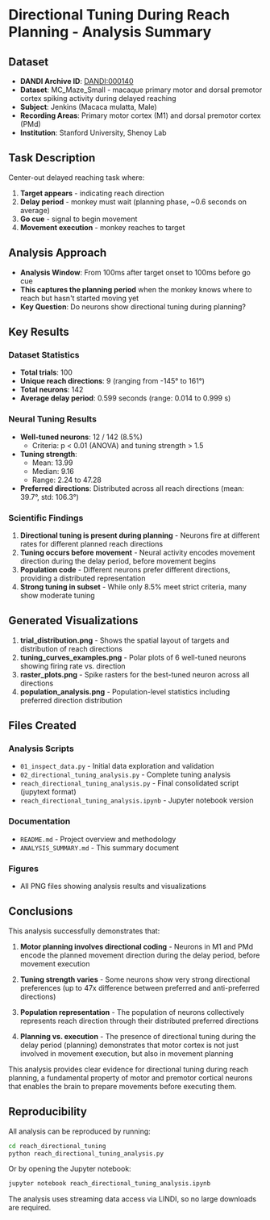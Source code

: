 # Directional Tuning During Reach Planning - Analysis Summary

## Dataset
- **DANDI Archive ID**: [DANDI:000140](https://neurosift.app/dandiset/000140)
- **Dataset**: MC_Maze_Small - macaque primary motor and dorsal premotor cortex spiking activity during delayed reaching
- **Subject**: Jenkins (Macaca mulatta, Male)
- **Recording Areas**: Primary motor cortex (M1) and dorsal premotor cortex (PMd)
- **Institution**: Stanford University, Shenoy Lab

## Task Description
Center-out delayed reaching task where:
1. **Target appears** - indicating reach direction
2. **Delay period** - monkey must wait (planning phase, ~0.6 seconds on average)
3. **Go cue** - signal to begin movement
4. **Movement execution** - monkey reaches to target

## Analysis Approach
- **Analysis Window**: From 100ms after target onset to 100ms before go cue
- **This captures the planning period** when the monkey knows where to reach but hasn't started moving yet
- **Key Question**: Do neurons show directional tuning during planning?

## Key Results

### Dataset Statistics
- **Total trials**: 100
- **Unique reach directions**: 9 (ranging from -145° to 161°)
- **Total neurons**: 142
- **Average delay period**: 0.599 seconds (range: 0.014 to 0.999 s)

### Neural Tuning Results
- **Well-tuned neurons**: 12 / 142 (8.5%)
  - Criteria: p < 0.01 (ANOVA) and tuning strength > 1.5
- **Tuning strength**: 
  - Mean: 13.99
  - Median: 9.16
  - Range: 2.24 to 47.28
- **Preferred directions**: Distributed across all reach directions (mean: 39.7°, std: 106.3°)

### Scientific Findings
1. **Directional tuning is present during planning** - Neurons fire at different rates for different planned reach directions
2. **Tuning occurs before movement** - Neural activity encodes movement direction during the delay period, before movement begins
3. **Population code** - Different neurons prefer different directions, providing a distributed representation
4. **Strong tuning in subset** - While only 8.5% meet strict criteria, many show moderate tuning

## Generated Visualizations

1. **trial_distribution.png** - Shows the spatial layout of targets and distribution of reach directions
2. **tuning_curves_examples.png** - Polar plots of 6 well-tuned neurons showing firing rate vs. direction
3. **raster_plots.png** - Spike rasters for the best-tuned neuron across all directions
4. **population_analysis.png** - Population-level statistics including preferred direction distribution

## Files Created

### Analysis Scripts
- `01_inspect_data.py` - Initial data exploration and validation
- `02_directional_tuning_analysis.py` - Complete tuning analysis
- `reach_directional_tuning_analysis.py` - Final consolidated script (jupytext format)
- `reach_directional_tuning_analysis.ipynb` - Jupyter notebook version

### Documentation
- `README.md` - Project overview and methodology
- `ANALYSIS_SUMMARY.md` - This summary document

### Figures
- All PNG files showing analysis results and visualizations

## Conclusions

This analysis successfully demonstrates that:

1. **Motor planning involves directional coding** - Neurons in M1 and PMd encode the planned movement direction during the delay period, before movement execution

2. **Tuning strength varies** - Some neurons show very strong directional preferences (up to 47x difference between preferred and anti-preferred directions)

3. **Population representation** - The population of neurons collectively represents reach direction through their distributed preferred directions

4. **Planning vs. execution** - The presence of directional tuning during the delay period (planning) demonstrates that motor cortex is not just involved in movement execution, but also in movement planning

This analysis provides clear evidence for directional tuning during reach planning, a fundamental property of motor and premotor cortical neurons that enables the brain to prepare movements before executing them.

## Reproducibility

All analysis can be reproduced by running:
```bash
cd reach_directional_tuning
python reach_directional_tuning_analysis.py
```

Or by opening the Jupyter notebook:
```bash
jupyter notebook reach_directional_tuning_analysis.ipynb
```

The analysis uses streaming data access via LINDI, so no large downloads are required.
